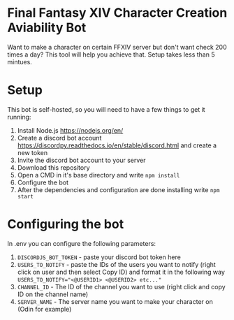 # Final Fantasy XIV Character Creation Aviability Bot
Want to make a character on certain FFXIV server but don't want check 200 times a day? This tool will help you achieve that. Setup takes less than 5 mintues.

# Setup
This bot is self-hosted, so you will need to have a few things to get it running:
1. Install Node.js https://nodejs.org/en/
2. Create a discord bot account https://discordpy.readthedocs.io/en/stable/discord.html and create a new token
3. Invite the discord bot account to your server
4. Download this repository
5. Open a CMD in it's base directory and write `npm install`
6. Configure the bot
7. After the dependencies and configuration are done installing write `npm start`

# Configuring the bot
In .env you can configure the following parameters:
1. `DISCORDJS_BOT_TOKEN` - paste your discord bot token here
2. `USERS_TO_NOTIFY` - paste the IDs of the users you want to notify (right click on user and then select Copy ID) and format it in the following way `USERS_TO_NOTIFY="<@USERID1> <@USERID2> etc..."`
3. `CHANNEL_ID` - The ID of the channel you want to use (right click and copy ID on the channel name)
4. `SERVER_NAME` - The server name you want to make your character on (Odin for example)